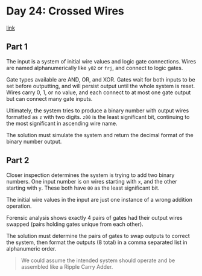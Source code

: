 # Day 24: Crossed Wires

[link](https://adventofcode.com/2024/day/24)

## Part 1

The input is a system of initial wire values and logic gate connections. Wires are named alphanumerically like `y02` or `frj`, and connect to logic gates.

Gate types available are AND, OR, and XOR. Gates wait for both inputs to be set before outputting, and will persist output until the whole system is reset. Wires carry 0, 1, or no value, and each connect to at most one gate output but can connect many gate inputs.

Ultimately, the system tries to produce a binary number with output wires formatted as `z` with two digits. `z00` is the least significant bit, continuing to the most significant in ascending wire name.

The solution must simulate the system and return the decimal format of the binary number output.

## Part 2

Closer inspection determines the system is trying to add two binary numbers.
One input number is on wires starting with `x`, and the other starting with `y`. These both have `00` as the least significant bit.

The initial wire values in the input are just one instance of a wrong addition operation.

Forensic analysis shows exactly 4 pairs of gates had their output wires swapped (pairs holding gates unique from each other).

The solution must determine the pairs of gates to swap outputs to correct the system, then format the outputs (8 total) in a comma separated list in alphanumeric order.

> We could assume the intended system should operate and be assembled like a Ripple Carry Adder.
